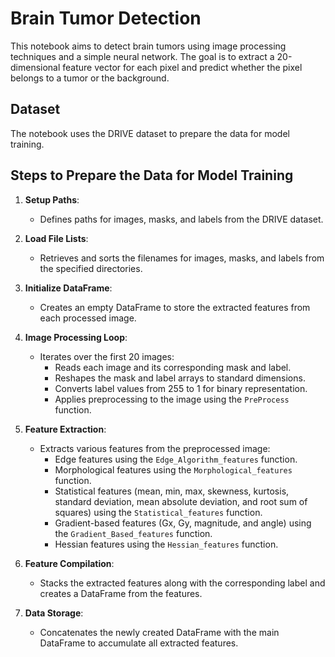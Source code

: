 # Brain Tumor Detection

This notebook aims to detect brain tumors using image processing techniques and a simple neural network. The goal is to extract a 20-dimensional feature vector for each pixel and predict whether the pixel belongs to a tumor or the background.

## Dataset

The notebook uses the DRIVE dataset to prepare the data for model training.

## Steps to Prepare the Data for Model Training

1. **Setup Paths**:
   - Defines paths for images, masks, and labels from the DRIVE dataset.

2. **Load File Lists**:
   - Retrieves and sorts the filenames for images, masks, and labels from the specified directories.

3. **Initialize DataFrame**:
   - Creates an empty DataFrame to store the extracted features from each processed image.

4. **Image Processing Loop**:
   - Iterates over the first 20 images:
     - Reads each image and its corresponding mask and label.
     - Reshapes the mask and label arrays to standard dimensions.
     - Converts label values from 255 to 1 for binary representation.
     - Applies preprocessing to the image using the `PreProcess` function.

5. **Feature Extraction**:
   - Extracts various features from the preprocessed image:
     - Edge features using the `Edge_Algorithm_features` function.
     - Morphological features using the `Morphological_features` function.
     - Statistical features (mean, min, max, skewness, kurtosis, standard deviation, mean absolute deviation, and root sum of squares) using the `Statistical_features` function.
     - Gradient-based features (Gx, Gy, magnitude, and angle) using the `Gradient_Based_features` function.
     - Hessian features using the `Hessian_features` function.

6. **Feature Compilation**:
   - Stacks the extracted features along with the corresponding label and creates a DataFrame from the features.

7. **Data Storage**:
   - Concatenates the newly created DataFrame with the main DataFrame to accumulate all extracted features.

